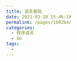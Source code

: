 ```yaml
---
title: 语言基础
date: 2021-03-20 15:46:19
permalink: /pages/1b02b4/
categories:
  - 程序语言
  - Go
tags:
  - 
---
```

